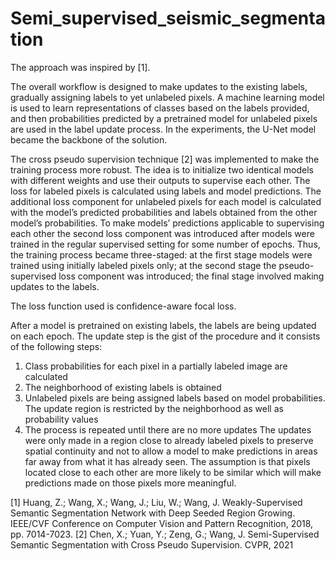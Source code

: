 # Semi_supervised_seismic_segmentation

The approach was inspired by [1].

The overall workflow is designed to make updates to the existing labels, gradually assigning labels to yet unlabeled pixels. A machine learning model is used to learn representations of classes based on the labels provided, and then probabilities predicted by a pretrained model for unlabeled pixels are used in the label update process. In the experiments, the U-Net model became the backbone of the solution.

The cross pseudo supervision technique [2] was implemented to make the training process more robust. The idea is to initialize two identical models with different weights and use their outputs to supervise each other. The loss for labeled pixels is calculated using labels and model predictions. The additional loss component for unlabeled pixels for each model is calculated with the model’s predicted probabilities and labels obtained from the other model’s probabilities. To make models’ predictions applicable to supervising each other the second loss component was introduced after models were trained in the regular supervised setting for some number of epochs. Thus, the training process became three-staged: at the first stage models were trained using initially labeled pixels only; at the second stage the pseudo-supervised loss component was introduced; the final stage involved making updates to the labels.

The loss function used is confidence-aware focal loss.

After a model is pretrained on existing labels, the labels are being updated on each epoch. The update step is the gist of the procedure and it consists of the following steps:
1.	Class probabilities for each pixel in a partially labeled image are calculated
2.	The neighborhood of existing labels is obtained
3.	Unlabeled pixels are being assigned labels based on model probabilities. The update region is restricted by the neighborhood as well as probability values
4.	The process is repeated until there are no more updates
The updates were only made in a region close to already labeled pixels to preserve spatial continuity and not to allow a model to make predictions in areas far away from what it has already seen. The assumption is that pixels located close to each other are more likely to be similar which will make predictions made on those pixels more meaningful.

[1] Huang, Z.; Wang, X.; Wang, J.; Liu, W.; Wang, J. Weakly-Supervised Semantic Segmentation Network with Deep Seeded Region Growing. IEEE/CVF Conference on Computer Vision and Pattern Recognition, 2018, pp. 7014-7023.
[2] Chen, X.; Yuan, Y.; Zeng, G.; Wang, J. Semi-Supervised Semantic Segmentation with Cross Pseudo Supervision. CVPR, 2021
